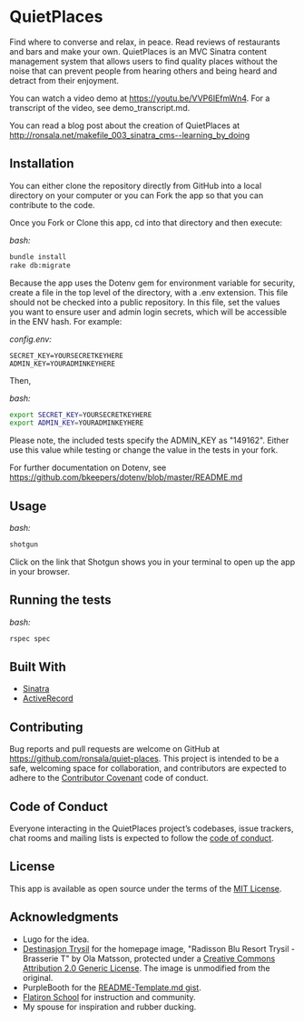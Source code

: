 # QuietPlaces

Find where to converse and relax, in peace. Read reviews of restaurants and bars and make your own. QuietPlaces is an MVC Sinatra content management system that allows users to find quality places without the noise that can prevent people from hearing others and being heard and detract from their enjoyment.

You can watch a video demo at
<https://youtu.be/VVP6IEfmWn4>.
For a transcript of the video, see demo_transcript.md.

You can read a blog post about the creation of QuietPlaces at
<http://ronsala.net/makefile_003_sinatra_cms--learning_by_doing>

## Installation

You can either clone the repository directly from GitHub into a local directory on your computer or you can Fork the app so that you can contribute to the code.

Once you Fork or Clone this app, cd into that directory and then execute:

*bash:*

```bash
bundle install
rake db:migrate
```

Because the app uses the Dotenv gem for environment variable for security, create a file in the top level of the directory, with a .env extension. This file should not be checked into a public repository. In this file, set the values you want to ensure user and admin login secrets, which will be accessible in the ENV hash. For example:

*config.env:*

```
SECRET_KEY=YOURSECRETKEYHERE
ADMIN_KEY=YOURADMINKEYHERE
```

Then,

*bash:*

```bash
export SECRET_KEY=YOURSECRETKEYHERE
export ADMIN_KEY=YOURADMINKEYHERE
```

Please note, the included tests specify the ADMIN_KEY as "149162". Either use this value while testing or change the value in the tests in your fork.

For further documentation on Dotenv, see
<https://github.com/bkeepers/dotenv/blob/master/README.md>

## Usage

*bash:*

```bash
shotgun
```

Click on the link that Shotgun shows you in your terminal to open up the app in your browser.

## Running the tests

*bash:*

```bash
rspec spec
```

## Built With

* [Sinatra](http://sinatrarb.com/)
* [ActiveRecord](https://github.com/rails/rails/tree/master/activerecord)

## Contributing

Bug reports and pull requests are welcome on GitHub at https://github.com/ronsala/quiet-places. This project is intended to be a safe, welcoming space for collaboration, and contributors are expected to adhere to the [Contributor Covenant](http://contributor-covenant.org) code of conduct.

## Code of Conduct

Everyone interacting in the QuietPlaces project’s codebases, issue trackers, chat rooms and mailing lists is expected to follow the [code of conduct](https://github.com/ronsala/quiet-places/blob/master/CODE_OF_CONDUCT.md).

## License

This app is available as open source under the terms of the [MIT License](https://opensource.org/licenses/MIT).

## Acknowledgments

* Lugo for the idea.
* [Destinasjon Trysil](https://www.flickr.com/photos/trysil/25704381108/in/photostream/) for the homepage image, "Radisson Blu Resort Trysil - Brasserie T" by Ola Matsson, protected under a [Creative Commons Attribution 2.0 Generic License](https://creativecommons.org/licenses/by/2.0/legalcode). The image is unmodified from the original.
* PurpleBooth for the [README-Template.md gist](https://gist.github.com/PurpleBooth/109311bb0361f32d87a2).
* [Flatiron School](https://flatironschool.com) for instruction and community.
* My spouse for inspiration and rubber ducking.